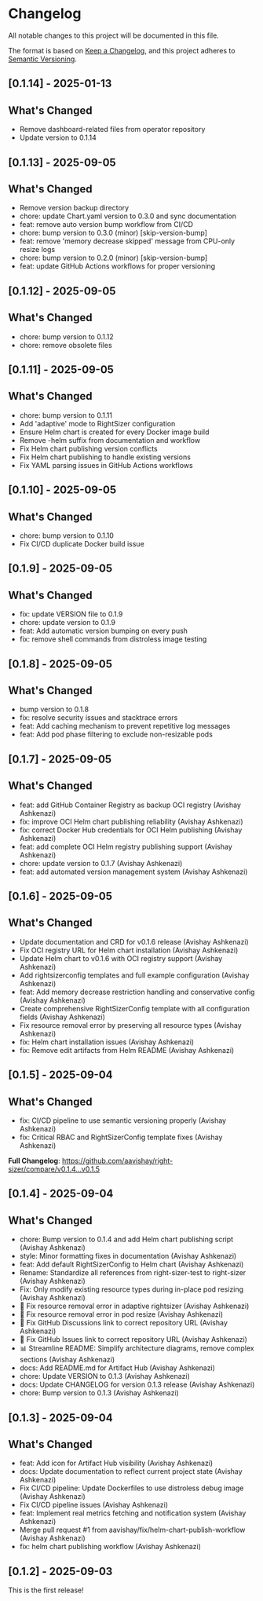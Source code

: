 # Changelog

All notable changes to this project will be documented in this file.

The format is based on [Keep a Changelog](https://keepachangelog.com/en/1.0.0/),
and this project adheres to [Semantic Versioning](https://semver.org/spec/v2.0.0.html).

## [0.1.14] - 2025-01-13

## What's Changed

- Remove dashboard-related files from operator repository
- Update version to 0.1.14

## [0.1.13] - 2025-09-05

## What's Changed

- Remove version backup directory
- chore: update Chart.yaml version to 0.3.0 and sync documentation
- feat: remove auto version bump workflow from CI/CD
- chore: bump version to 0.3.0 (minor) [skip-version-bump]
- feat: remove 'memory decrease skipped' message from CPU-only resize logs
- chore: bump version to 0.2.0 (minor) [skip-version-bump]
- feat: update GitHub Actions workflows for proper versioning

## [0.1.12] - 2025-09-05

## What's Changed

- chore: bump version to 0.1.12
- chore: remove obsolete files

## [0.1.11] - 2025-09-05

## What's Changed

- chore: bump version to 0.1.11
- Add 'adaptive' mode to RightSizer configuration
- Ensure Helm chart is created for every Docker image build
- Remove -helm suffix from documentation and workflow
- Fix Helm chart publishing version conflicts
- Fix Helm chart publishing to handle existing versions
- Fix YAML parsing issues in GitHub Actions workflows

## [0.1.10] - 2025-09-05

## What's Changed

- chore: bump version to 0.1.10
- Fix CI/CD duplicate Docker build issue

## [0.1.9] - 2025-09-05

## What's Changed

- fix: update VERSION file to 0.1.9
- chore: update version to 0.1.9
- feat: Add automatic version bumping on every push
- fix: remove shell commands from distroless image testing

## [0.1.8] - 2025-09-05

## What's Changed

- bump version to 0.1.8
- fix: resolve security issues and stacktrace errors
- feat: Add caching mechanism to prevent repetitive log messages
- feat: Add pod phase filtering to exclude non-resizable pods

## [0.1.7] - 2025-09-05

## What's Changed

* feat: add GitHub Container Registry as backup OCI registry (Avishay Ashkenazi)
* fix: improve OCI Helm chart publishing reliability (Avishay Ashkenazi)
* fix: correct Docker Hub credentials for OCI Helm publishing (Avishay Ashkenazi)
* feat: add complete OCI Helm registry publishing support (Avishay Ashkenazi)
* chore: update version to 0.1.7 (Avishay Ashkenazi)
* feat: add automated version management system (Avishay Ashkenazi)

## [0.1.6] - 2025-09-05

## What's Changed

* Update documentation and CRD for v0.1.6 release (Avishay Ashkenazi)
* Fix OCI registry URL for Helm chart installation (Avishay Ashkenazi)
* Update Helm chart to v0.1.6 with OCI registry support (Avishay Ashkenazi)
* Add rightsizerconfig templates and full example configuration (Avishay Ashkenazi)
* feat: Add memory decrease restriction handling and conservative config (Avishay Ashkenazi)
* Create comprehensive RightSizerConfig template with all configuration fields (Avishay Ashkenazi)
* Fix resource removal error by preserving all resource types (Avishay Ashkenazi)
* fix: Helm chart installation issues (Avishay Ashkenazi)
* fix: Remove edit artifacts from Helm README (Avishay Ashkenazi)

## [0.1.5] - 2025-09-04

## What's Changed

* fix: CI/CD pipeline to use semantic versioning properly (Avishay Ashkenazi)
* fix: Critical RBAC and RightSizerConfig template fixes (Avishay Ashkenazi)


**Full Changelog**: https://github.com/aavishay/right-sizer/compare/v0.1.4...v0.1.5

## [0.1.4] - 2025-09-04

## What's Changed

* chore: Bump version to 0.1.4 and add Helm chart publishing script (Avishay Ashkenazi)
* style: Minor formatting fixes in documentation (Avishay Ashkenazi)
* feat: Add default RightSizerConfig to Helm chart (Avishay Ashkenazi)
* Rename: Standardize all references from right-sizer-test to right-sizer (Avishay Ashkenazi)
* Fix: Only modify existing resource types during in-place pod resizing (Avishay Ashkenazi)
* 🐛 Fix resource removal error in adaptive rightsizer (Avishay Ashkenazi)
* 🐛 Fix resource removal error in pod resize (Avishay Ashkenazi)
* 🔗 Fix GitHub Discussions link to correct repository URL (Avishay Ashkenazi)
* 🔗 Fix GitHub Issues link to correct repository URL (Avishay Ashkenazi)
* 📊 Streamline README: Simplify architecture diagrams, remove complex sections (Avishay Ashkenazi)
* docs: Add README.md for Artifact Hub (Avishay Ashkenazi)
* chore: Update VERSION to 0.1.3 (Avishay Ashkenazi)
* docs: Update CHANGELOG for version 0.1.3 release (Avishay Ashkenazi)
* chore: Bump version to 0.1.3 (Avishay Ashkenazi)

## [0.1.3] - 2025-09-04

## What's Changed

* feat: Add icon for Artifact Hub visibility (Avishay Ashkenazi)
* docs: Update documentation to reflect current project state (Avishay Ashkenazi)
* Fix CI/CD pipeline: Update Dockerfiles to use distroless debug image (Avishay Ashkenazi)
* Fix CI/CD pipeline issues (Avishay Ashkenazi)
* feat: Implement real metrics fetching and notification system (Avishay Ashkenazi)
* Merge pull request #1 from aavishay/fix/helm-chart-publish-workflow (Avishay Ashkenazi)
* fix: helm chart publishing workflow (Avishay Ashkenazi)

## [0.1.2] - 2025-09-03

This is the first release!
